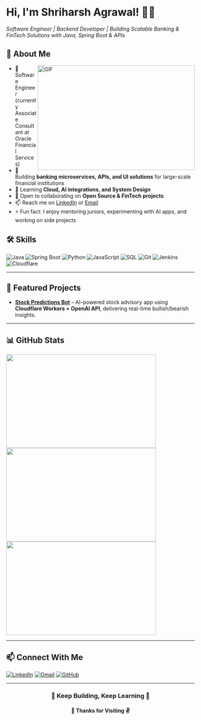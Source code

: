 # Hi, I'm Shriharsh Agrawal! 👨‍💻  

*Software Engineer | Backend Developer | Building Scalable Banking & FinTech Solutions with Java, Spring Boot & APIs*  

## 🚀 About Me  
<img align="right" alt="GIF" src="https://i.pinimg.com/originals/66/83/3e/66833e07d6fb9eb5d724e47d0c814285.gif?raw=true" width="420" height="280" />

- 💼 Software Engineer (currently Associate Consultant at Oracle Financial Services)  
- 🔭 Building **banking microservices, APIs, and UI solutions** for large-scale financial institutions  
- 🌱 Learning **Cloud, AI integrations, and System Design**  
- 👯 Open to collaborating on **Open Source & FinTech projects**  
- 📫 Reach me on [LinkedIn](https://www.linkedin.com/in/shriharsh-agrawal) or [Email](mailto:shriharshagrawal@gmail.com)  
- ⚡ Fun fact: I enjoy mentoring juniors, experimenting with AI apps, and working on side projects  



## 🛠️ Skills  

![Java](https://img.shields.io/badge/Java-ED8B00?style=for-the-badge&logo=openjdk&logoColor=white)
![Spring Boot](https://img.shields.io/badge/Spring_Boot-6DB33F?style=for-the-badge&logo=springboot&logoColor=white)
![Python](https://img.shields.io/badge/Python-3776AB?style=for-the-badge&logo=python&logoColor=white)
![JavaScript](https://img.shields.io/badge/JavaScript-F7DF1E?style=for-the-badge&logo=javascript&logoColor=black)
![SQL](https://img.shields.io/badge/SQL-336791?style=for-the-badge&logo=postgresql&logoColor=white)
![Git](https://img.shields.io/badge/Git-F05032?style=for-the-badge&logo=git&logoColor=white)
![Jenkins](https://img.shields.io/badge/Jenkins-D24939?style=for-the-badge&logo=jenkins&logoColor=white)
![Cloudflare](https://img.shields.io/badge/Cloudflare-F38020?style=for-the-badge&logo=cloudflare&logoColor=white)

---

## 🚀 Featured Projects  

- [**Stock Predictions Bot**](https://github.com/shriharsh13/stock-predictions-bot) – AI-powered stock advisory app using **Cloudflare Workers + OpenAI API**, delivering real-time bullish/bearish insights.  

---

## 📊 GitHub Stats  

<img src="https://github-readme-stats.vercel.app/api?username=shriharsh13&show_icons=true&title_color=9933ff&icon_color=bb2acf&text_color=daf7dc&bg_color=151515" width="400" height="250" />
<img src="https://github-readme-stats.vercel.app/api/top-langs/?username=shriharsh13&hide=jupyter%20notebook&text_color=daf7dc&bg_color=151515&title_color=9933ff" width="400" height="250" />
<img src="https://github-readme-streak-stats.herokuapp.com/?user=shriharsh13&theme=tokyonight" width="400" height="250">

---

## 📫 Connect With Me  

[![LinkedIn](https://img.shields.io/badge/LinkedIn-blue?style=for-the-badge&logo=linkedin)](https://linkedin.com/in/shriharsh-agrawal)
[![Gmail](https://img.shields.io/badge/Email-D14836?style=for-the-badge&logo=gmail&logoColor=white)](mailto:shriharshagrawal@gmail.com)
[![GitHub](https://img.shields.io/badge/GitHub-000?style=for-the-badge&logo=github&logoColor=white)](https://github.com/shriharsh13)

---

<h3 align="center">🤝 Keep Building, Keep Learning 🚀</h3>  
<h4 align="center">🤗 Thanks for Visiting ✌️</h4>
